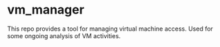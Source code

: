 # vm_manager

This repo provides a tool for managing virtual machine access. Used for some ongoing analysis of VM activities.
